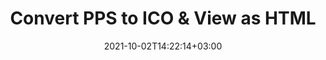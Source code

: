 ---
############################# Static ############################
layout: "autogen"
date: 2021-10-02T14:22:14+03:00
draft: false
path: "total/net/conversion/pps-to-ico/"

############################# Head ############################
head_title: "Convert PPS to ICO in C# VB.NET & View as HTML"
head_description: "Code example to convert PPS to ICO and 100+ other file formats in .NET (C#, VB.NET, ASP.NET & .NET Core) applications. Display the Converted ICO document as HTML viewer."

############################# Header ############################
title: "Convert PPS to ICO & View as HTML"
description: "Programmatically convert PPS to ICO in .NET applications using flexible options to customize the resultant document. Convert the complete document or specific pages based on page numbers or selective page ranges using the .NET document conversion library."

############################# SubMenu ############################
submenu:
    enable: false

############################# Content ############################
content:
    enable: true
    block:
    - title_left: "PPS to ICO Conversion in C# .NET"
      content_left: |
          PPS to ICO file conversion using C#. Add watermark and view the converted document as HTML without using any external software.

          -   Create **Converter** object to convert PPS document
          -   Set the convert options for ICO format
          -   Call **Convert** method of **Converter** class instance for conversion to ICO
          -   Set options for HTML viewer
          -   Create **Viewer** object to view converted ICO as HTML
          
      title_right: "Convert Whole Document or Specific Pages"
      content_right: |
          You require `GroupDocs.Conversion` & `GroupDocs.Viewer` namespaces to convert between a wide range of popular document types such as PDF, Microsoft Word, Excel, PowerPoint, Project, Outlook, HTML, diagrams and image file formats. Explore other [.NET APIs for Office documents](https://products.conholdate.com/total/net/) as offered by Conholdate.Total.
          
          Get the respective assembly files from the [downloads](https://downloads.conholdate.com/total/net) or fetch the whole package from [Nuget](https://www.nuget.org/packages/Conholdate.Total/) to add 'Conholdate.Total` directly in your workspace.
          
      code: |
          ```cs {linenos=false}
          // Convert PPS to ICO using GroupDocs.Conversion API
          // Create Converter object to convert PPS document
          using (Converter converter = new Converter("input.pps"))
          {
              // set the convert options for ICO format
              var convertOptions = converter.GetPossibleConversions()["ico"].ConvertOptions;

              // convert to ICO format
              converter.Convert("output.ico", convertOptions);
          }

          // Set options for HTML viewer
          HtmlViewOptions viewOptions = HtmlViewOptions.ForEmbeddedResources("output{0}.html");

          // Create Viewer object to view converted ICO as HTML
          using (Viewer viewer = new Viewer("output.ico"))
          {
              viewer.View(viewOptions);
          }
          ```
    - title_left: "Add Watermark to Converted ICO in C#"
      content_left: |
          Accurately convert documents (PPS to ICO) exactly as the original file and apply text or image watermarks to the converted document pages using C# .NET.

          -   Create **Converter** object to convert PPS document
          -   Create new instance of **WatermarkOptions** class
          -   Specify watermark properties (color, width, text, image etc)
          -   Instantiate the proper **ConvertOptions** class
          -   Set **Watermark** property of the **ConvertOptions** instance
          -   Call **Convert** method of **Converter** class instance for conversion to ICO
        
      title_right: "Source Document Information Extraction"
      content_right: |
          The documents information extraction feature not only allows getting the basic information about the source document file but it also supports extracting some valuable file-format specific information such as project start and end dates of a Microsoft Project file, any printing restrictions on a PDF document, list of folders enclosed in an Outlook data file etc. 

          Convert popular document file formats on different operating systems such as Windows, Linux or macOS while using platforms such as Windows Azure, Mono and Xamarin.
          
      code: |
          ```cs {linenos=false}
          // Create Converter object to convert PPS document
          using (Converter converter = new Converter("input.pps"))
          {
              // Create new instance of WatermarkOptions class
              WatermarkOptions watermark = new WatermarkOptions
              {
                  Text = "Sample watermark",
                  Color = Color.Red,
                  Width = 100,
                  Height = 100,
                  Background = true
              };

              // Instantiate the proper ConvertOptions class
              PdfConvertOptions options = new PdfConvertOptions
              {
                  Watermark = watermark
              };

              // convert to ICO format
              converter.Convert("output.ico", options);
          }
          ```
############################# About Formats ############################
about_formats:
    enable: false
############################# More Formats ############################
more_formats:
    enable: true
    auto: false
    other_out_formats: PDF DOCX DOT DOTX DOTM TXT RTF HTML MHTML XLS XLSX XLSM XLT XLTX XLTM CSV DIF PPT PPTX PPS PPSX POT POTX POTM ODT OTT OTP ODP ODS EMZ WMZ SVGZ TEX DCM WMF BMP PNG GIF JPEG TIFF
############################# Back to top ###############################
back_to_top:
  enable: true
---